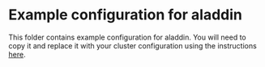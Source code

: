 # Example configuration for aladdin
This folder contains example configuration for aladdin. You will need to copy it and replace it with your cluster configuration using the instructions [here](../docs/create_aladdin_configuration.md).
